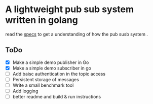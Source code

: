 # A lightweight pub sub system written in golang 
read the [specs](specs.md) to get a understanding of how the pub susb system .

## ToDo
- [x] Make a simple demo publisher in Go
- [x] Make a simple demo subscriber in go
- [ ] Add baisc authentication in the topic access
- [ ] Persistent storage of messages 
- [ ] Write a small benchmark tool
- [ ] Add logging
- [ ] better readme and build & run instructions
